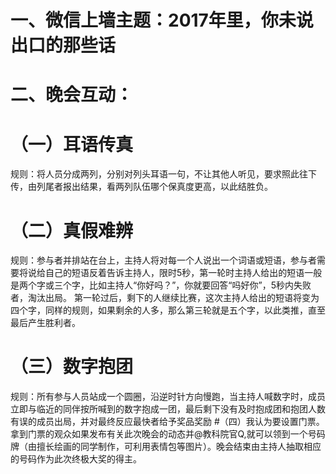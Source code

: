 # 一、微信上墙主题：2017年里，你未说出口的那些话
# 二、晚会互动：
# （一）耳语传真
规则：将人员分成两列，分别对列头耳语一句，不让其他人听见，要求照此往下传，由列尾者报出结果，看两列队伍哪个保真度更高，以此结胜负。
# （二）真假难辨
规则：参与者并排站在台上，主持人将对每一个人说出一个词语或短语，参与者需要将说给自己的短语反着告诉主持人，限时5秒，第一轮时主持人给出的短语一般是两个字或三个字，比如主持人“你好吗？”，你就要回答“吗好你”，5秒内失败者，淘汰出局。
第一轮过后，剩下的人继续比赛，这次主持人给出的短语将变为四个字，同样的规则，如果剩余的人多，那么第三轮就是五个字，以此类推，直至最后产生胜利者。
# （三）数字抱团
规则：所有参与人员站成一个圆圈，沿逆时针方向慢跑，当主持人喊数字时，成员立即与临近的同伴按所喊到的数字抱成一团，最后剩下没有及时抱成团和抱团人数有误的成员出局，并对最终反应最快者给予奖品奖励
#（四）我认为要设置门票。拿到门票的观众如果发布有关此次晚会的动态并@教科院官Q,就可以领到一个号码牌（由擅长绘画的同学制作，可利用表情包等图片）。晚会结束由主持人抽取相应的号码作为此次终极大奖的得主。
